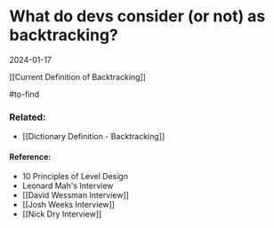 # What do devs consider (or not) as backtracking?
2024-01-17

[[Current Definition of Backtracking]]





#to-find 
### Related:
- [[Dictionary Definition - Backtracking]]


#### Reference:
- 10 Principles of Level Design
- Leonard Mah's Interview
- [[David Wessman Interview]]
- [[Josh Weeks Interview]]
- [[Nick Dry Interview]]
